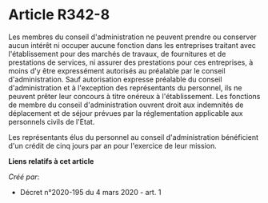 # Article R342-8

Les membres du conseil d'administration ne peuvent prendre ou conserver aucun intérêt ni occuper aucune fonction dans les
entreprises traitant avec l'établissement pour des marchés de travaux, de fournitures et de prestations de services, ni
assurer des prestations pour ces entreprises, à moins d'y être expressément autorisés au préalable par le conseil
d'administration. Sauf autorisation expresse préalable du conseil d'administration et à l'exception des représentants du
personnel, ils ne peuvent prêter leur concours à titre onéreux à l'établissement. Les fonctions de membre du conseil
d'administration ouvrent droit aux indemnités de déplacement et de séjour prévues par la réglementation applicable aux
personnels civils de l'Etat.

Les représentants élus du personnel au conseil d'administration bénéficient d'un crédit de cinq jours par an pour l'exercice
de leur mission.

**Liens relatifs à cet article**

_Créé par_:

  - Décret n°2020-195 du 4 mars 2020 - art. 1
